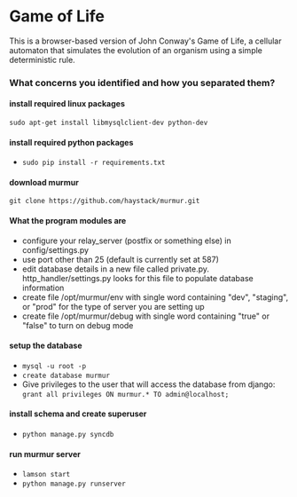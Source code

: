Game of Life
=

This is a browser-based version of John Conway's Game of Life, a cellular automaton that simulates the evolution of an organism using a simple deterministic rule.

### What concerns you identified and how you separated them?

#### install required linux packages
`sudo apt-get install libmysqlclient-dev python-dev`

#### install required python packages
* `sudo pip install -r requirements.txt`

#### download murmur
`git clone https://github.com/haystack/murmur.git`

#### What the program modules are
* configure your relay_server (postfix or something else) in config/settings.py
* use port other than 25 (default is currently set at 587)
* edit database details in a new file called private.py. http_handler/settings.py looks for this file to populate database information
* create file /opt/murmur/env with single word containing "dev", "staging", or "prod" for the type of server you are setting up
* create file /opt/murmur/debug with single word containing "true" or "false" to turn on debug mode


#### setup the database 
* `mysql -u root -p`
* `create database murmur`
* Give privileges to the user that will access the database from django: `grant all privileges ON murmur.* TO admin@localhost;`

#### install schema and create superuser
* `python manage.py syncdb`

#### run murmur server
* `lamson start`
* `python manage.py runserver`
